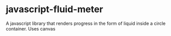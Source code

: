 # javascript-fluid-meter
A javascript library that renders progress in the form of liquid inside a circle container. Uses canvas
